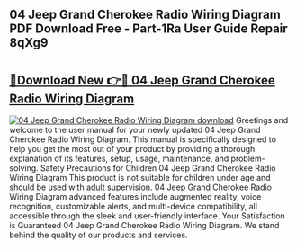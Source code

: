 ## 04 Jeep Grand Cherokee Radio Wiring Diagram PDF Download Free - Part-1Ra User Guide Repair 8qXg9

# <h2><a href="http://dfkf3s2.blite.top/?on=04+Jeep+Grand+Cherokee+Radio+Wiring+Diagram">🔗Download New 👉🔴 04 Jeep Grand Cherokee Radio Wiring Diagram</a></h2>

[![04 Jeep Grand Cherokee Radio Wiring Diagram download](https://i.imgur.com/lujVjoI.png)](http://dfkf3s2.blite.top/?on=04+Jeep+Grand+Cherokee+Radio+Wiring+Diagram)
Greetings and welcome to the user manual for your newly updated 04 Jeep Grand Cherokee Radio Wiring Diagram. This manual is specifically designed to help you get the most out of your product by providing a thorough explanation of its features, setup, usage, maintenance, and problem-solving. Safety Precautions for Children 04 Jeep Grand Cherokee Radio Wiring Diagram This product is not suitable for children under age and should be used with adult supervision. 04 Jeep Grand Cherokee Radio Wiring Diagram advanced features include augmented reality, voice recognition, customizable alerts, and multi-device compatibility, all accessible through the sleek and user-friendly interface. Your Satisfaction is Guaranteed 04 Jeep Grand Cherokee Radio Wiring Diagram. We stand behind the quality of our products and services.
